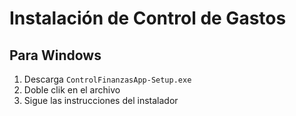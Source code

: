 # Instalación de Control de Gastos

## Para Windows
1. Descarga `ControlFinanzasApp-Setup.exe`
2. Doble clik en el archivo
3. Sigue las instrucciones del instalador


